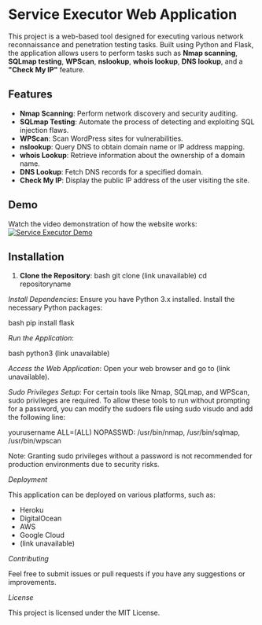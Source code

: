 # Service Executor Web Application

This project is a web-based tool designed for executing various network reconnaissance and penetration testing tasks. Built using Python and Flask, the application allows users to perform tasks such as **Nmap scanning**, **SQLmap testing**, **WPScan**, **nslookup**, **whois lookup**, **DNS lookup**, and a **"Check My IP"** feature.

## Features

* **Nmap Scanning**: Perform network discovery and security auditing.
* **SQLmap Testing**: Automate the process of detecting and exploiting SQL injection flaws.
* **WPScan**: Scan WordPress sites for vulnerabilities.
* **nslookup**: Query DNS to obtain domain name or IP address mapping.
* **whois Lookup**: Retrieve information about the ownership of a domain name.
* **DNS Lookup**: Fetch DNS records for a specified domain.
* **Check My IP**: Display the public IP address of the user visiting the site.

## Demo

Watch the video demonstration of how the website works: [![Service Executor Demo](URL-to-video-thumbnail)](URL-to-video)

## Installation

1. **Clone the Repository**:
bash
git clone (link unavailable)
cd repositoryname

*Install Dependencies*: Ensure you have Python 3.x installed. Install the necessary Python packages:

bash
pip install flask

*Run the Application*:

bash
python3 (link unavailable)

*Access the Web Application*: Open your web browser and go to (link unavailable).

*Sudo Privileges Setup*: For certain tools like Nmap, SQLmap, and WPScan, sudo privileges are required. To allow these tools to run without prompting for a password, you can modify the sudoers file using sudo visudo and add the following line:

yourusername ALL=(ALL) NOPASSWD: /usr/bin/nmap, /usr/bin/sqlmap, /usr/bin/wpscan

Note: Granting sudo privileges without a password is not recommended for production environments due to security risks.

*Deployment*

This application can be deployed on various platforms, such as:

- Heroku
- DigitalOcean
- AWS
- Google Cloud
- (link unavailable)

*Contributing*

Feel free to submit issues or pull requests if you have any suggestions or improvements.

*License*

This project is licensed under the MIT License.

